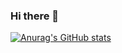 ### Hi there 👋

[![Anurag's GitHub stats](https://github-readme-stats.vercel.app/api?username=liaouser)](https://github.com/anuraghazra/github-readme-stats)
